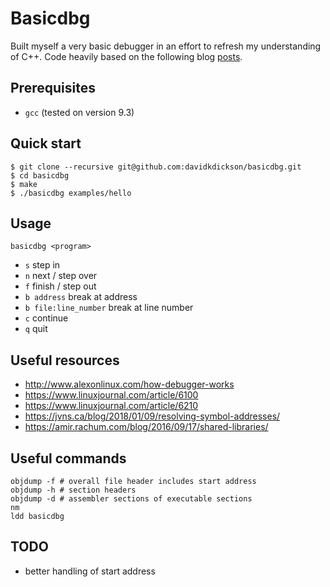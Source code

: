 # Basicdbg

Built myself a very basic debugger in an effort to refresh my understanding of C++.
Code heavily based on the following blog [posts](https://blog.tartanllama.xyz/writing-a-linux-debugger-setup/).

## Prerequisites
- `gcc` (tested on version 9.3)

## Quick start
```
$ git clone --recursive git@github.com:davidkdickson/basicdbg.git
$ cd basicdbg
$ make
$ ./basicdbg examples/hello
```

## Usage
```
basicdbg <program>
```
- `s` step in
- `n` next / step over
- `f` finish / step out
- `b address` break at address
- `b file:line_number` break at line number
- `c` continue
- `q` quit

## Useful resources
- http://www.alexonlinux.com/how-debugger-works
- https://www.linuxjournal.com/article/6100
- https://www.linuxjournal.com/article/6210
- https://jvns.ca/blog/2018/01/09/resolving-symbol-addresses/
- https://amir.rachum.com/blog/2016/09/17/shared-libraries/

## Useful commands
```
objdump -f # overall file header includes start address
objdump -h # section headers
objdump -d # assembler sections of executable sections
nm
ldd basicdbg
```

## TODO
- better handling of start address

